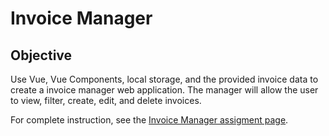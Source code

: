 # Invoice Manager

## Objective
Use Vue, Vue Components, local storage, and the provided invoice data to create a invoice manager web application. The manager will allow the user to view, filter, create, edit, and delete invoices. 

For complete instruction, see the [Invoice Manager assigment page](https://imdac.github.io/mtm6404/assignments/invoice-manager.html).

